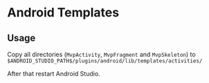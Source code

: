 # Android Templates

## Usage

Copy all directories (`MvpActivity`, `MvpFragment` and `MvpSkeleton`) to `$ANDROID_STUDIO_PATH$/plugins/android/lib/templates/activities/`

After that restart Android Studio.


